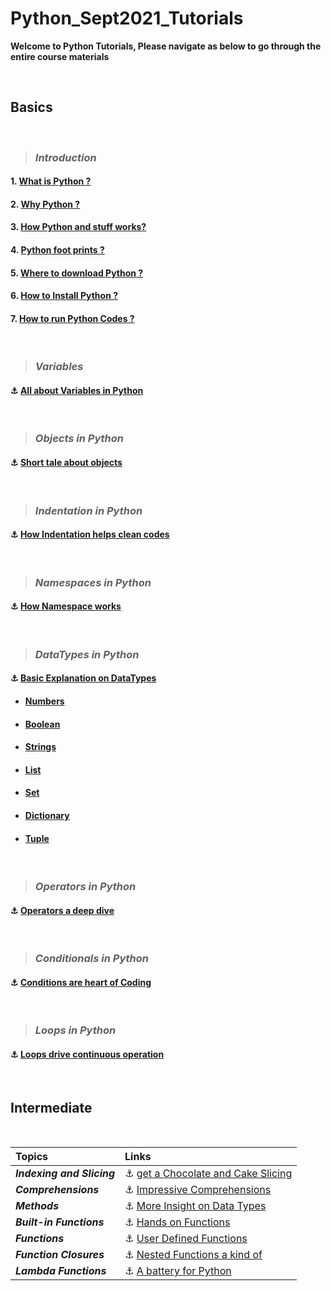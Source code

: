 # Python_Sept2021_Tutorials

**Welcome to Python Tutorials, Please navigate as below to go through the entire course materials**

&nbsp;

## Basics

&nbsp;

> ### ***Introduction***

#### 1. [What is Python ?](/Basics/1_Introduction/1_what_is.md)

#### 2. [Why Python ?](/Basics/1_Introduction/2_why_is.md)

#### 3. [How Python and stuff works?](/Basics/1_Introduction/3_how_is.md)

#### 4. [Python foot prints ?](/Basics/1_Introduction/4_footprints.md)

#### 5. [Where to download Python ?](/Basics/1_Introduction/5_where_to.md)

#### 6. [How to Install Python ?](/Basics/1_Introduction/6_install.md)

#### 7. [How to run Python Codes ?](/Basics/1_Introduction/7_how_to_run.md)

&nbsp;

> ### ***Variables***

#### :anchor: [All about Variables in Python](Basics/2_Variables/explanation.md)

&nbsp;

> ### ***Objects in Python***

#### :anchor: [Short tale about objects](Basics/3_Objects_in_python/explanation.md)

&nbsp;

> ### ***Indentation in Python***

#### :anchor: [How Indentation helps clean codes](Basics/4_Indentation/explanation.md)

&nbsp;


> ### ***Namespaces in Python***

#### :anchor: [How Namespace works](Basics/5_Name_Spaces/explanation.md)

&nbsp;

> ### ***DataTypes in Python***

#### :anchor: [Basic Explanation on DataTypes](Basics/6_Data_Types/explanation.md)


- #### [Numbers](Basics/6_Data_Types/1_Numbers/explanation.md)
- #### [Boolean](Basics/6_Data_Types/2_Boolean/explanation.md)
- #### [Strings](Basics/6_Data_Types/3_Strings/explanation.md)
- #### [List](Basics/6_Data_Types/4_Lists/explanation.md)
- #### [Set](Basics/6_Data_Types/5_Sets/explanation.md)
- #### [Dictionary](Basics/6_Data_Types/6_Dictionaries/explanation.md)
- #### [Tuple](Basics/6_Data_Types/7_Tuples/explanation.md)

&nbsp;
> ### ***Operators in Python***

#### :anchor: [Operators a deep dive](Basics/7_Operator_Precedence/explanation.md)

&nbsp;
> ### ***Conditionals in Python***

#### :anchor: [Conditions are heart of Coding](Basics/8_Conditionals/explanation.md)


&nbsp;
> ### ***Loops in Python***

#### :anchor: [Loops drive continuous operation](Basics/9_Loops/explanation.md)

&nbsp;

## Intermediate

&nbsp;

|**Topics**|**Links**|
|:-|:-|
|***Indexing and Slicing*** |:anchor: [get a Chocolate and Cake Slicing](Interm/1_Indexing_and_Slicing/explanation.md)|
|***Comprehensions***|:anchor: [Impressive Comprehensions](Interm/2_Comprehensions/explanation.md)| 
|***Methods***|:anchor: [More Insight on Data Types](Interm/3_DataTypes_Methods/explanation.md)| 
|***Built-in Functions***|:anchor: [Hands on Functions](Interm/4_Builtin_functions/explanation.md)|
|***Functions***|:anchor: [User Defined Functions](Interm/5_Functions/explanation.md)|
|***Function Closures***|:anchor: [Nested Functions a kind of](Interm/6_Function_Closures/explanation.md) |
|***Lambda Functions***|:anchor: [A battery for Python](Interm/7_lambda_functions/explanation.md)| 

